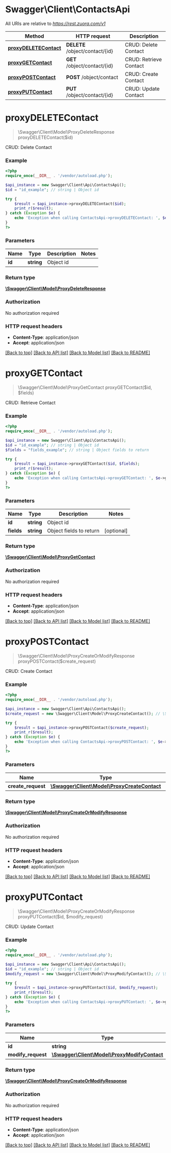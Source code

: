 # Swagger\Client\ContactsApi

All URIs are relative to *https://rest.zuora.com/v1*

Method | HTTP request | Description
------------- | ------------- | -------------
[**proxyDELETEContact**](ContactsApi.md#proxyDELETEContact) | **DELETE** /object/contact/{id} | CRUD: Delete Contact
[**proxyGETContact**](ContactsApi.md#proxyGETContact) | **GET** /object/contact/{id} | CRUD: Retrieve Contact
[**proxyPOSTContact**](ContactsApi.md#proxyPOSTContact) | **POST** /object/contact | CRUD: Create Contact
[**proxyPUTContact**](ContactsApi.md#proxyPUTContact) | **PUT** /object/contact/{id} | CRUD: Update Contact


# **proxyDELETEContact**
> \Swagger\Client\Model\ProxyDeleteResponse proxyDELETEContact($id)

CRUD: Delete Contact



### Example
```php
<?php
require_once(__DIR__ . '/vendor/autoload.php');

$api_instance = new Swagger\Client\Api\ContactsApi();
$id = "id_example"; // string | Object id

try {
    $result = $api_instance->proxyDELETEContact($id);
    print_r($result);
} catch (Exception $e) {
    echo 'Exception when calling ContactsApi->proxyDELETEContact: ', $e->getMessage(), PHP_EOL;
}
?>
```

### Parameters

Name | Type | Description  | Notes
------------- | ------------- | ------------- | -------------
 **id** | **string**| Object id |

### Return type

[**\Swagger\Client\Model\ProxyDeleteResponse**](../Model/ProxyDeleteResponse.md)

### Authorization

No authorization required

### HTTP request headers

 - **Content-Type**: application/json
 - **Accept**: application/json

[[Back to top]](#) [[Back to API list]](../../README.md#documentation-for-api-endpoints) [[Back to Model list]](../../README.md#documentation-for-models) [[Back to README]](../../README.md)

# **proxyGETContact**
> \Swagger\Client\Model\ProxyGetContact proxyGETContact($id, $fields)

CRUD: Retrieve Contact



### Example
```php
<?php
require_once(__DIR__ . '/vendor/autoload.php');

$api_instance = new Swagger\Client\Api\ContactsApi();
$id = "id_example"; // string | Object id
$fields = "fields_example"; // string | Object fields to return

try {
    $result = $api_instance->proxyGETContact($id, $fields);
    print_r($result);
} catch (Exception $e) {
    echo 'Exception when calling ContactsApi->proxyGETContact: ', $e->getMessage(), PHP_EOL;
}
?>
```

### Parameters

Name | Type | Description  | Notes
------------- | ------------- | ------------- | -------------
 **id** | **string**| Object id |
 **fields** | **string**| Object fields to return | [optional]

### Return type

[**\Swagger\Client\Model\ProxyGetContact**](../Model/ProxyGetContact.md)

### Authorization

No authorization required

### HTTP request headers

 - **Content-Type**: application/json
 - **Accept**: application/json

[[Back to top]](#) [[Back to API list]](../../README.md#documentation-for-api-endpoints) [[Back to Model list]](../../README.md#documentation-for-models) [[Back to README]](../../README.md)

# **proxyPOSTContact**
> \Swagger\Client\Model\ProxyCreateOrModifyResponse proxyPOSTContact($create_request)

CRUD: Create Contact



### Example
```php
<?php
require_once(__DIR__ . '/vendor/autoload.php');

$api_instance = new Swagger\Client\Api\ContactsApi();
$create_request = new \Swagger\Client\Model\ProxyCreateContact(); // \Swagger\Client\Model\ProxyCreateContact | 

try {
    $result = $api_instance->proxyPOSTContact($create_request);
    print_r($result);
} catch (Exception $e) {
    echo 'Exception when calling ContactsApi->proxyPOSTContact: ', $e->getMessage(), PHP_EOL;
}
?>
```

### Parameters

Name | Type | Description  | Notes
------------- | ------------- | ------------- | -------------
 **create_request** | [**\Swagger\Client\Model\ProxyCreateContact**](../Model/\Swagger\Client\Model\ProxyCreateContact.md)|  |

### Return type

[**\Swagger\Client\Model\ProxyCreateOrModifyResponse**](../Model/ProxyCreateOrModifyResponse.md)

### Authorization

No authorization required

### HTTP request headers

 - **Content-Type**: application/json
 - **Accept**: application/json

[[Back to top]](#) [[Back to API list]](../../README.md#documentation-for-api-endpoints) [[Back to Model list]](../../README.md#documentation-for-models) [[Back to README]](../../README.md)

# **proxyPUTContact**
> \Swagger\Client\Model\ProxyCreateOrModifyResponse proxyPUTContact($id, $modify_request)

CRUD: Update Contact



### Example
```php
<?php
require_once(__DIR__ . '/vendor/autoload.php');

$api_instance = new Swagger\Client\Api\ContactsApi();
$id = "id_example"; // string | Object id
$modify_request = new \Swagger\Client\Model\ProxyModifyContact(); // \Swagger\Client\Model\ProxyModifyContact | 

try {
    $result = $api_instance->proxyPUTContact($id, $modify_request);
    print_r($result);
} catch (Exception $e) {
    echo 'Exception when calling ContactsApi->proxyPUTContact: ', $e->getMessage(), PHP_EOL;
}
?>
```

### Parameters

Name | Type | Description  | Notes
------------- | ------------- | ------------- | -------------
 **id** | **string**| Object id |
 **modify_request** | [**\Swagger\Client\Model\ProxyModifyContact**](../Model/\Swagger\Client\Model\ProxyModifyContact.md)|  |

### Return type

[**\Swagger\Client\Model\ProxyCreateOrModifyResponse**](../Model/ProxyCreateOrModifyResponse.md)

### Authorization

No authorization required

### HTTP request headers

 - **Content-Type**: application/json
 - **Accept**: application/json

[[Back to top]](#) [[Back to API list]](../../README.md#documentation-for-api-endpoints) [[Back to Model list]](../../README.md#documentation-for-models) [[Back to README]](../../README.md)

